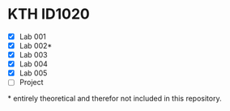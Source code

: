 # KTH ID1020

- [x] Lab 001
- [x] Lab 002*
- [x] Lab 003
- [x] Lab 004
- [x] Lab 005
- [ ] Project

\* entirely theoretical and therefor not included in this repository.
